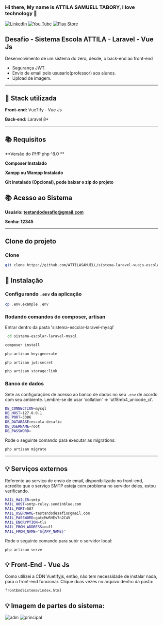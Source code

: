 

### Hi there, My name is ATTILA  SAMUELL TABORY, I love technology 👋

[![LinkedIn ](https://img.shields.io/badge/LinkedIn-0077B5?style=for-the-badge&logo=linkedin&logoColor=white)](https://www.linkedin.com/in/attila-samuell-98291216b/)
[![You Tube](https://img.shields.io/badge/YouTube-FF0000?style=for-the-badge&logo=youtube&logoColor=white)](https://www.youtube.com/channel/UCuX9fZZa3eR4LACYTPVZg5A/videos)
[![Play Store](https://img.shields.io/badge/Google_Play-414141?style=for-the-badge&logo=google-play&logoColor=white)](https://play.google.com/store/apps/details?id=attila.QRCodeGeradorLeitor)


## Desafio - Sistema Escola ATTILA - Laravel - Vue Js
Desenvolvimento de um sistema do zero, desde, o back-end ao front-end
 + Segurança JWT.
 + Envio de email pelo ususario(professor) aos alunos.
 + Upload de imagem.

---
## 🔧 Stack utilizada
**Front-end:** VueTify - Vue Js

**Back-end:** Laravel 8*

---
## 📚 Requisitos
**Versão do *PHP* php ^8.0 **


**Composer Instalado**


**Xampp ou Wampp Instalado**


**Git instalado (Opcional), pode baixar o zip do projeto**
## 📚 Acesso ao Sistema
**Usuário: testandodesafio@gmail.com**


**Senha: 12345**

---
##  Clone do projeto 
### Clone
```bash
git clone https://github.com/ATTILASAMUELL/sistema-laravel-vuejs-escolar.git
```
## 🚀 Instalação

### Configurando `.env` da aplicação
```bash
cp .env.example .env
```

### Rodando comandos do composer, artisan
Entrar dentro da pasta 'sistema-escolar-laravel-mysql'
```bash
 cd sistema-escolar-laravel-mysql
```
```bash
composer install
```
```bash
php artisan key:generate
```
```bash
php artisan jwt:secret
```
```bash
php artisan storage:link
```


###  Banco de dados
Sete as configurações de acesso ao banco de dados no seu `.env` de acordo com seu ambiente. Lembre-se de usar 'collation' => 'utf8mb4_unicode_ci'.
```bash
DB_CONNECTION=mysql
DB_HOST=127.0.0.1
DB_PORT=3306
DB_DATABASE=escola-desafio
DB_USERNAME=root
DB_PASSWORD=
```
Rode o seguinte comando para executar as migrations:
```bash
php artisan migrate
```

---
## 💡 Serviços externos
Referente ao serviço de envio de email, disponibilizado no front-end, acredito que o serviço SMTP esteja com problema no servidor deles, estou verificando. 
```bash
MAIL_MAILER=smtp
MAIL_HOST=smtp-relay.sendinblue.com
MAIL_PORT=587
MAIL_USERNAME=testandodesafio@gmail.com
MAIL_PASSWORD=gatcMwRHEs7n2C4V
MAIL_ENCRYPTION=tls
MAIL_FROM_ADDRESS=null
MAIL_FROM_NAME="${APP_NAME}"
```
Rode o seguinte comando para subir o servidor local:
```bash
php artisan serve
```
## 💡 Front-End - Vue Js
Como utilizei a CDN Vuetifyjs, então, não tem necessidade de instalar nada, para o front-end funcionar.
Clique duas vezes no arquivo dentro da pasta:
```bash
frontEndSistema/index.html
```
## 💡 Imagem de partes do sistema:
![adm](https://user-images.githubusercontent.com/76443540/181694001-0a395d6f-f1f3-4bbd-a6fa-bae7263b924d.png)
![principal](https://user-images.githubusercontent.com/76443540/181694024-e70d24f3-49c1-4eed-b770-26d7783e3ad1.png)

